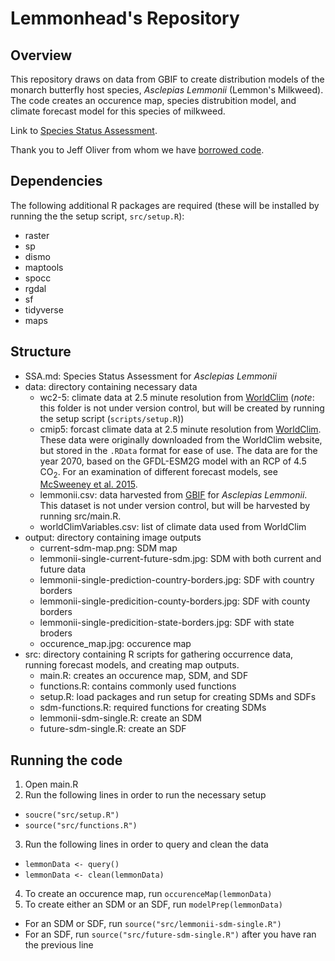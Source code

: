 # Lemmonhead's Repository

## Overview

This repository draws on data from GBIF to create distribution models of the monarch butterfly host species, *Asclepias Lemmonii* (Lemmon's Milkweed). The code creates an occurence map, species distrubition model, and climate forecast model for this species of milkweed.

Link to [Species Status Assessment](https://github.com/BiodiversityDataScienceCorp/lemmonheads-mapping/blob/main/SSA-asclepias-lemmonii.md).

Thank you to Jeff Oliver from whom we have [borrowed code](https://github.com/jcoliver/biodiversity-sdm-lesson).

## Dependencies

The following additional R packages are required (these will be installed by running the the setup script, `src/setup.R`):

-   raster
-   sp
-   dismo
-   maptools
-   spocc
-   rgdal
-   sf
-   tidyverse
-   maps

## Structure

-   SSA.md: Species Status Assessment for *Asclepias Lemmonii*
-   data: directory containing necessary data
    -   wc2-5: climate data at 2.5 minute resolution from [WorldClim](http://www.worldclim.org) (*note*: this folder is not under version control, but will be created by running the setup script (`scripts/setup.R`))
    -   cmip5: forcast climate data at 2.5 minute resolution from [WorldClim](http://www.worldclim.org). These data were originally downloaded from the WorldClim website, but stored in the `.RData` format for ease of use. The data are for the year 2070, based on the GFDL-ESM2G model with an RCP of 4.5 CO<sub>2</sub>. For an examination of different forecast models, see [McSweeney et al. 2015](https://link.springer.com/article/10.1007/s00382-014-2418-8).
    -   lemmonii.csv: data harvested from [GBIF](https://www.gbif.org/) for *Asclepias Lemmonii*. This dataset is not under version control, but will be harvested by running src/main.R.
    -   worldClimVariables.csv: list of climate data used from WorldClim
-   output: directory containing image outputs
    - current-sdm-map.png: SDM map
    - lemmonii-single-current-future-sdm.jpg: SDM with both current and future data
    - lemmonii-single-prediction-country-borders.jpg: SDF with country borders
    - lemmonii-single-predicition-county-borders.jpg: SDF with county borders
    - lemmonii-single-predicition-state-borders.jpg: SDF with state broders
    - occurence_map.jpg: occurence map 
-   src: directory containing R scripts for gathering occurrence data, running forecast models, and creating map outputs.
    -   main.R: creates an occurence map, SDM, and SDF
    -   functions.R: contains commonly used functions
    -   setup.R: load packages and run setup for creating SDMs and SDFs
    -   sdm-functions.R: required functions for creating SDMs
    -   lemmonii-sdm-single.R: create an SDM
    -   future-sdm-single.R: create an SDF

## Running the code

1.  Open main.R
2.  Run the following lines in order to run the necessary setup

-   `soucre("src/setup.R")`
-   `source("src/functions.R")`

3.  Run the following lines in order to query and clean the data

-   `lemmonData <- query()`
-   `lemmonData <- clean(lemmonData)`

4.  To create an occurence map, run `occurenceMap(lemmonData)`
5.  To create either an SDM or an SDF, run `modelPrep(lemmonData)`

-   For an SDM or SDF, run `source("src/lemmonii-sdm-single.R")`
-   For an SDF, run `source("src/future-sdm-single.R")` after you have ran the previous line
